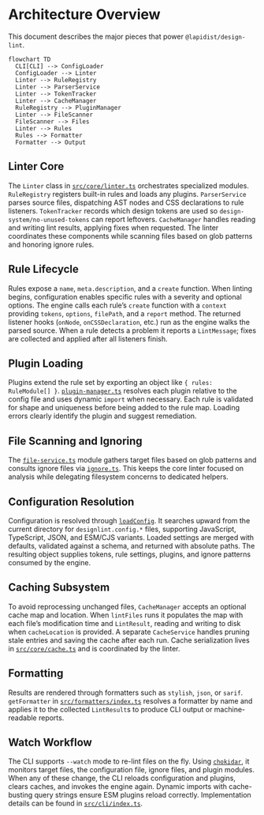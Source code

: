 # Architecture Overview

This document describes the major pieces that power `@lapidist/design-lint`.

```mermaid
flowchart TD
  CLI[CLI] --> ConfigLoader
  ConfigLoader --> Linter
  Linter --> RuleRegistry
  Linter --> ParserService
  Linter --> TokenTracker
  Linter --> CacheManager
  RuleRegistry --> PluginManager
  Linter --> FileScanner
  FileScanner --> Files
  Linter --> Rules
  Rules --> Formatter
  Formatter --> Output
```

## Linter Core

The `Linter` class in [`src/core/linter.ts`](../src/core/linter.ts) orchestrates
specialized modules. `RuleRegistry` registers built-in rules and loads any
plugins. `ParserService` parses source files, dispatching AST nodes and CSS
declarations to rule listeners. `TokenTracker` records which design tokens are
used so `design-system/no-unused-tokens` can report leftovers. `CacheManager`
handles reading and writing lint results, applying fixes when requested. The
linter coordinates these components while scanning files based on glob patterns
and honoring ignore rules.

## Rule Lifecycle

Rules expose a `name`, `meta.description`, and a `create` function. When linting
begins, configuration enables specific rules with a severity and optional
options. The engine calls each rule’s `create` function with a `context`
providing `tokens`, `options`, `filePath`, and a `report` method. The returned
listener hooks (`onNode`, `onCSSDeclaration`, etc.) run as the engine walks the
parsed source. When a rule detects a problem it reports a `LintMessage`; fixes
are collected and applied after all listeners finish.

## Plugin Loading

Plugins extend the rule set by exporting an object like `{ rules: RuleModule[] }`.
[`plugin-manager.ts`](../src/core/plugin-manager.ts) resolves each plugin
relative to the config file and uses dynamic `import` when necessary. Each rule
is validated for shape and uniqueness before being added to the rule map.
Loading errors clearly identify the plugin and suggest remediation.

## File Scanning and Ignoring

The [`file-service.ts`](../src/core/file-service.ts) module gathers target files
based on glob patterns and consults ignore files via [`ignore.ts`](../src/core/ignore.ts).
This keeps the core linter focused on analysis while delegating filesystem
concerns to dedicated helpers.

## Configuration Resolution

Configuration is resolved through [`loadConfig`](../src/config/loader.ts). It
searches upward from the current directory for `designlint.config.*` files,
supporting JavaScript, TypeScript, JSON, and ESM/CJS variants. Loaded settings
are merged with defaults, validated against a schema, and returned with absolute
paths. The resulting object supplies tokens, rule settings, plugins, and ignore
patterns consumed by the engine.

## Caching Subsystem

To avoid reprocessing unchanged files, `CacheManager` accepts an optional cache
map and location. When `lintFiles` runs it populates the map with each file’s
modification time and `LintResult`, reading and writing to disk when
`cacheLocation` is provided. A separate `CacheService` handles pruning stale
entries and saving the cache after each run. Cache serialization lives in
[`src/core/cache.ts`](../src/core/cache.ts) and is coordinated by the linter.

## Formatting

Results are rendered through formatters such as `stylish`, `json`, or `sarif`.
`getFormatter` in [`src/formatters/index.ts`](../src/formatters/index.ts)
resolves a formatter by name and applies it to the collected `LintResult`s to
produce CLI output or machine-readable reports.

## Watch Workflow

The CLI supports `--watch` mode to re-lint files on the fly. Using
[`chokidar`](https://github.com/paulmillr/chokidar), it monitors target files,
the configuration file, ignore files, and plugin modules. When any of these
change, the CLI reloads configuration and plugins, clears caches, and invokes
the engine again. Dynamic imports with cache-busting query strings ensure ESM
plugins reload correctly. Implementation details can be found in
[`src/cli/index.ts`](../src/cli/index.ts).
